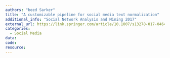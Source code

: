 ```yaml
---
authors: "beed Sarker"
title: "A customizable pipeline for social media text normalization"
additional_info: "Social Network Analysis and Mining 2017"
external_url: https://link.springer.com/article/10.1007/s13278-017-0464-z
categories:
  - Social Media   
data:
code:
resource:
---
```

